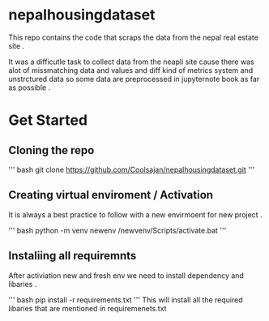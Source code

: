 # nepalhousingdataset
This repo contains the code that scraps the data from the nepal real estate site .

It was a difficutle task to collect data from the neapli site cause there was alot of missmatching data and values and diff kind of metrics system and unstrctured data so some data are preprocessed in jupyternote book as far as possible .

# Get Started 
## Cloning the repo

''' bash
git clone https://github.com/Coolsajan/nepalhousingdataset.git
'''

## Creating virtual enviroment / Activation
It is always a best practice to follow with a new envirmoent for new project .

''' bash
python -m venv newenv
/newvenv/Scripts/activate.bat
'''


## Instaliing all requiremnts
After activiation new and fresh env we need to install dependency and libaries .

''' bash
pip install -r requirements.txt
'''
This will install all the required libaries that are mentioned in requiremenets.txt
